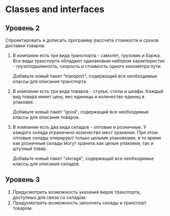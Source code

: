 <h1>Classes and interfaces</h1>
<h2>Уровень 2</h2>
<p>Спроектировать и дописать программу рассчета стоимости и сроков доставки товаров.</p>
<p></p>
<ol>
    <li><p>В компании есть три вида транспорта - самолет, грузовик и баржа. Все виды транспорта обладают одинаковым набором характеристик -
    грузоподъемность, скорость и стоимость одного километра пути.</p>
    <p>Добавьте новый пакет "transport", содержащий все необходимые классы для описания транспорта.</p></li>
    <li><p>В компании есть три вида товаров - стулья, столы и шкафы. Каждый вид товара имеет цену, вес единицы и количество единиц в упаковке.</p>
    <p>Добавьте новый пакет "good", содержащий все необходимые классы для описания товаров.</p></li>
    <li><p>В компании есть два вида складов - оптовые и розничные. У каждого склада ограничено количество мест хранения. При этом оптовые склады оперируют только целыми упаковками, в то время как розничные склады могут хранить как целые упаковки, так и штучный товар.</p>
    <p>Добавьте новый пакет "storage", содержащий все необходимые классы для описания складов.</p></li>
</ol>
<h2>Уровень 3</h2>
<ol>
    <li>Предусмотреть возможность указания видов транспорта, доступных для связи со складом.</li>
    <li>Предусмотреть возможность заполнять склады и транспорт товаром.</li>
</ol>
